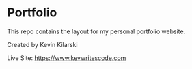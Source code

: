 # Portfolio

This repo contains the layout for my personal portfolio website.

Created by Kevin Kilarski

Live Site: https://www.kevwritescode.com